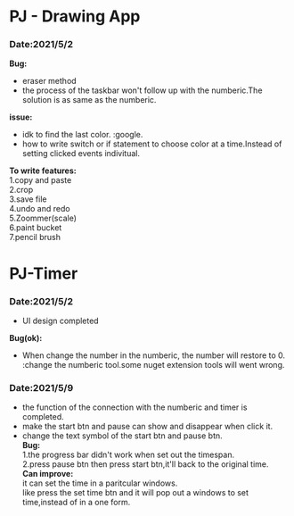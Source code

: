 # PJ - Drawing App 
### Date:2021/5/2
**Bug:**
- eraser method
- the process of the taskbar won't follow up with the numberic.The solution is as same as the numberic.  

**issue:**
- idk to find the last color.  <sol>:google.
- how to write switch or if statement to choose color at a time.Instead of setting clicked events indivitual.  

**To write features:**  
1.copy and paste  
2.crop  
3.save file  
4.undo and redo  
5.Zoommer(scale)  
6.paint bucket  
7.pencil brush  
# PJ-Timer  
### Date:2021/5/2
- UI design completed  

**Bug(ok):**  
- When change the number in the numberic, the number will restore to 0.
<sol>:change the numberic tool.some nuget extension tools will went wrong.

### Date:2021/5/9
- the function of the connection with the numberic and timer is completed.
- make the start btn and pause can show and disappear when click it.
- change the text symbol of the start btn and pause btn.  
**Bug:**  
1.the progress bar didn't work when set out the timespan.  
2.press pause btn then press start btn,it'll back to the original time.  
**Can improve:**  
it can set the time in a paritcular windows.  
like press the set time btn and it will pop out a  windows to set time,instead of in a one form.
